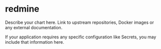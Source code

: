 # redmine

Describe your chart here. Link to upstream repositories, Docker images or any
external documentation.

If your application requires any specific configuration like Secrets, you may
include that information here.
